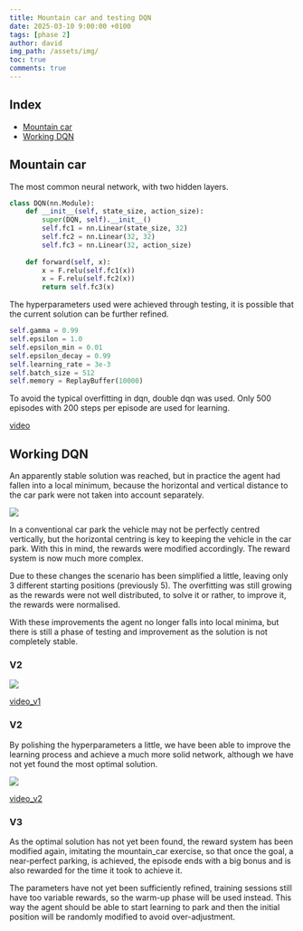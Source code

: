 ```yaml
---
title: Mountain car and testing DQN
date: 2025-03-10 9:00:00 +0100
tags: [phase 2]
author: david
img_path: /assets/img/
toc: true
comments: true
---
```


## Index

- [Mountain car](#mountain-car)
- [Working DQN](#working-dqn)


## Mountain car

The most common neural network, with two hidden layers.
```python
class DQN(nn.Module):
    def __init__(self, state_size, action_size):
        super(DQN, self).__init__()
        self.fc1 = nn.Linear(state_size, 32)
        self.fc2 = nn.Linear(32, 32)
        self.fc3 = nn.Linear(32, action_size)
        
    def forward(self, x):
        x = F.relu(self.fc1(x))
        x = F.relu(self.fc2(x))
        return self.fc3(x)
```

The hyperparameters used were achieved through testing, it is possible that the current solution can be further refined.
```python
self.gamma = 0.99
self.epsilon = 1.0
self.epsilon_min = 0.01
self.epsilon_decay = 0.99
self.learning_rate = 3e-3
self.batch_size = 512
self.memory = ReplayBuffer(10000)
```

To avoid the typical overfitting in dqn, double dqn was used. Only 500 episodes with 200 steps per episode are used for learning.

[video](https://drive.google.com/file/d/1l2QPt7LnxacUxqjJqW77v14PEwqpR5bo/view?usp=sharing)

## Working DQN

An apparently stable solution was reached, but in practice the agent had fallen into a local minimum, because the horizontal and vertical distance to the car park were not taken into account separately.

![](plots_dqn/p4.png)

In a conventional car park the vehicle may not be perfectly centred vertically, but the horizontal centring is key to keeping the vehicle in the car park. With this in mind, the rewards were modified accordingly. The reward system is now much more complex.

Due to these changes the scenario has been simplified a little, leaving only 3 different starting positions (previously 5). The overfitting was still growing as the rewards were not well distributed, to solve it or rather, to improve it, the rewards were normalised.

With these improvements the agent no longer falls into local minima, but there is still a phase of testing and improvement as the solution is not completely stable.

### V2

![](plots_dqn/p_v1_60.png)

[video_v1](https://drive.google.com/file/d/1VO1dQ0wg4qMJeEWO9aq78ZoGG0xMljNB/view?usp=sharing)


### V2

By polishing the hyperparameters a little, we have been able to improve the learning process and achieve a much more solid network, although we have not yet found the most optimal solution.

![](plots_dqn/p_v1_90.png)

[video_v2](https://drive.google.com/file/d/18ArySLV_MAwBKJgHV0Yc-1qVNw9JZ222/view?usp=sharing)

### V3

As the optimal solution has not yet been found, the reward system has been modified again, imitating the mountain_car exercise, so that once the goal, a near-perfect parking, is achieved, the episode ends with a big bonus and is also rewarded for the time it took to achieve it.

The parameters have not yet been sufficiently refined, training sessions still have too variable rewards, so the warm-up phase will be used instead. This way the agent should be able to start learning to park and then the initial position will be randomly modified to avoid over-adjustment.

